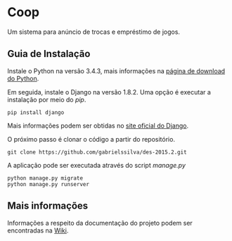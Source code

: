 # Coop

Um sistema para anúncio de trocas e empréstimo de jogos.


## Guia de Instalação

Instale o Python na versão 3.4.3, mais informações na [página de download do Python](https://www.python.org/downloads/).

Em seguida, instale o Django na versão 1.8.2. Uma opção é executar a instalação por meio do _pip_.

```
pip install django
```

Mais informações podem ser obtidas no [site oficial do Django](https://docs.djangoproject.com/en/1.8/topics/install).

O próximo passo é clonar o código a partir do repositório.

```
git clone https://github.com/gabrielssilva/des-2015.2.git
```

A aplicação pode ser executada através do script _manage.py_

```
python manage.py migrate
python manage.py runserver
```

## Mais informações

Informações a respeito da documentação do projeto podem ser encontradas na [Wiki](https://github.com/gabrielssilva/des-2015.2/wiki).
